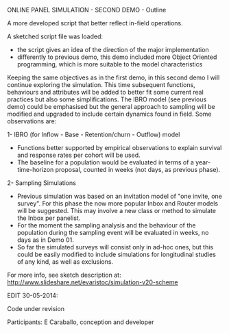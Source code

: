 ONLINE PANEL SIMULATION - SECOND DEMO - Outline

A more developed script that better reflect in-field operations.

A sketched script file was loaded:
- the script gives an idea of the direction of the major implementation
- differently to previous demo, this demo included more Object Oriented programming, which is more suitable to the model characteristics

Keeping the same objectives as in the first demo, in this second demo I will continue exploring the simulation. This time subsequent functions, behaviours and attributes will be added to better fit some current real practices but also some simplifications. The IBRO model (see previous demo) could be emphasised but the general approach to sampling will be modified and upgraded to include certain dynamics found in field.
Some observations are:

1- IBRO (for Inflow - Base - Retention/churn - Outflow) model

- Functions better supported by empirical observations to explain survival and response rates per cohort will be used.
- The baseline for a population would be evaluated in terms of a year-time-horizon proposal, counted in weeks (not days, as previous phase).

2- Sampling Simulations

- Previous simulation was based on an invitation model of "one invite, one survey". For this phase the now more popular Inbox and Router models will be suggested. This may involve a new class or method to simulate the Inbox per panelist.
- For the moment the sampling analysis and the behaviour of the population during the sampling event will be evaluated in weeks, no days as in Demo 01.
- So far the simulated surveys will consist only in ad-hoc ones, but this could be easily modified to include simulations for longitudinal studies of any kind, as well as exclusions.

For more info, see sketch description at: http://www.slideshare.net/evaristoc/simulation-v20-scheme 

EDIT 30-05-2014:

Code under revision

Participants: E Caraballo, conception and developer







